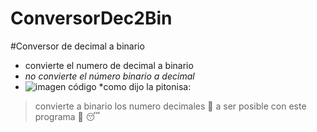 # ConversorDec2Bin
 #Conversor de decimal a binario
* convierte el numero de decimal a binario
* _no convierte el número binario a decimal_
* ![imagen código](https://www.google.com/url?sa=i&url=https%3A%2F%2Fwww.codigopiton.com%2Fcomo-convertir-binario-en-decimal-en-python%2F&psig=AOvVaw3Sw8vO-BBfy5O-McToIFg-&ust=1632491437791000&source=images&cd=vfe&ved=0CAsQjRxqFwoTCIiTy9SelfMCFQAAAAAdAAAAABAD)
*como dijo la pitonisa:
> convierte a binario los numero decimales :open_hands:
> a ser posible con este programa :pray: :sleeping:
